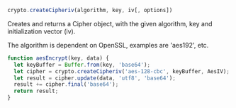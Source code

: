 ```js
crypto.createCipheriv(algorithm, key, iv[, options])
```
Creates and returns a Cipher object, with the given algorithm, key and initialization vector (iv).

The algorithm is dependent on OpenSSL, examples are 'aes192', etc.

```js
function aesEncrypt(key, data) {
  let keyBuffer = Buffer.from(key, 'base64');
  let cipher = crypto.createCipheriv('aes-128-cbc', keyBuffer, AesIV);
  let result = cipher.update(data, 'utf8', 'base64');
  result += cipher.final('base64');
  return result;
}
```
